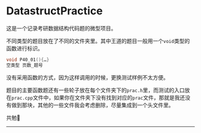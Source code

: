 # DatastructPractice
这是一个记录考研数据结构代码题的微型项目。

不同类型的题目放在了不同的文件夹里。其中王道的题目一般用一个`void`类型的函数进行标识。

```c
void P40_01(){…}
空类型 页数_题号
```

没有采用函数的方式，因为这样调用的时候，更换测试样例不太方便。

题目的主要函数题还有一些轮子放在每个文件夹下的`prac.h`里，而测试的入口放在`prac.cpp`文件中，如果你在文件夹下没有找到对应的`prac`文件，那就是我还没有做到那块，其他的一些文件我会考虑删除，尽量集成到一个头文件里。

共勉🤝

------

